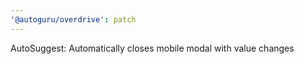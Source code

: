 ```yaml
---
'@autoguru/overdrive': patch
---
```


AutoSuggest: Automatically closes mobile modal with value changes
